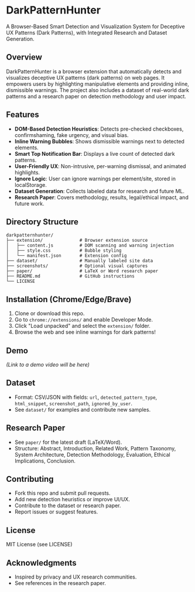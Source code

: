 # DarkPatternHunter

A Browser-Based Smart Detection and Visualization System for Deceptive UX Patterns (Dark Patterns), with Integrated Research and Dataset Generation.

## Overview
DarkPatternHunter is a browser extension that automatically detects and visualizes deceptive UX patterns (dark patterns) on web pages. It empowers users by highlighting manipulative elements and providing inline, dismissible warnings. The project also includes a dataset of real-world dark patterns and a research paper on detection methodology and user impact.

## Features
- **DOM-Based Detection Heuristics**: Detects pre-checked checkboxes, confirmshaming, fake urgency, and visual bias.
- **Inline Warning Bubbles**: Shows dismissible warnings next to detected elements.
- **Smart Top Notification Bar**: Displays a live count of detected dark patterns.
- **User-Friendly UX**: Non-intrusive, per-warning dismissal, and animated highlights.
- **Ignore Logic**: User can ignore warnings per element/site, stored in localStorage.
- **Dataset Generation**: Collects labeled data for research and future ML.
- **Research Paper**: Covers methodology, results, legal/ethical impact, and future work.

## Directory Structure
```
darkpatternhunter/
├── extension/              # Browser extension source
│   ├── content.js          # DOM scanning and warning injection
│   ├── style.css           # Bubble styling
│   └── manifest.json       # Extension config
├── dataset/                # Manually labeled site data
├── screenshots/            # Optional visual captures
├── paper/                  # LaTeX or Word research paper
├── README.md               # GitHub instructions
└── LICENSE
```

## Installation (Chrome/Edge/Brave)
1. Clone or download this repo.
2. Go to `chrome://extensions/` and enable Developer Mode.
3. Click "Load unpacked" and select the `extension/` folder.
4. Browse the web and see inline warnings for dark patterns!

## Demo
*(Link to a demo video will be here)*

## Dataset
- Format: CSV/JSON with fields: `url`, `detected_pattern_type`, `html_snippet`, `screenshot_path`, `ignored_by_user`.
- See `dataset/` for examples and contribute new samples.

## Research Paper
- See `paper/` for the latest draft (LaTeX/Word).
- Structure: Abstract, Introduction, Related Work, Pattern Taxonomy, System Architecture, Detection Methodology, Evaluation, Ethical Implications, Conclusion.

## Contributing
- Fork this repo and submit pull requests.
- Add new detection heuristics or improve UI/UX.
- Contribute to the dataset or research paper.
- Report issues or suggest features.

## License
MIT License (see LICENSE)

## Acknowledgments
- Inspired by privacy and UX research communities.
- See references in the research paper.
